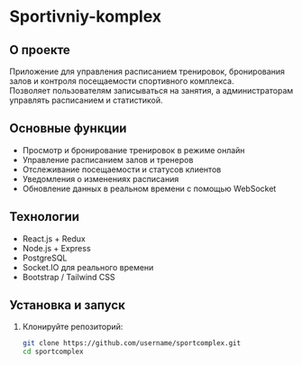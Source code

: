 # Sportivniy-komplex

## О проекте

Приложение для управления расписанием тренировок, бронирования залов и контроля посещаемости спортивного комплекса.  
Позволяет пользователям записываться на занятия, а администраторам управлять расписанием и статистикой.

## Основные функции

- Просмотр и бронирование тренировок в режиме онлайн  
- Управление расписанием залов и тренеров  
- Отслеживание посещаемости и статусов клиентов  
- Уведомления о изменениях расписания  
- Обновление данных в реальном времени с помощью WebSocket  

## Технологии

- React.js + Redux  
- Node.js + Express  
- PostgreSQL  
- Socket.IO для реального времени  
- Bootstrap / Tailwind CSS  

## Установка и запуск

1. Клонируйте репозиторий:

   ```bash
   git clone https://github.com/username/sportcomplex.git
   cd sportcomplex
